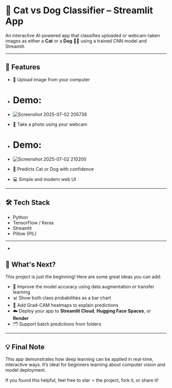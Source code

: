 # 🐾 Cat vs Dog Classifier – Streamlit App

An interactive AI-powered app that classifies uploaded or webcam-taken images as either a **Cat** or a **Dog** 🐶🐱 using a trained CNN model and Streamlit.

---

## 🚀 Features

- 📁 Upload image from your computer
- # Demo:
- ![Screenshot 2025-07-02 205738](https://github.com/user-attachments/assets/25b41ec0-5736-466e-9e70-358ad2b93a8a)

- 📸 Take a photo using your webcam
- # Demo:
- ![Screenshot 2025-07-02 210200](https://github.com/user-attachments/assets/b87ba38b-65d4-4d32-9a0f-1c073572df0d)

- 🧠 Predicts Cat or Dog with confidence
- 💻 Simple and modern web UI

---

## 🛠️ Tech Stack

- Python
- TensorFlow / Keras
- Streamlit
- Pillow (PIL)

---

-

## 🚀 What's Next?

This project is just the beginning! Here are some great ideas you can add:

- 🧠 Improve the model accuracy using data augmentation or transfer learning
- 📊 Show both class probabilities as a bar chart
- 🎯 Add Grad-CAM heatmaps to explain predictions
- ☁️ Deploy your app to **Streamlit Cloud**, **Hugging Face Spaces**, or **Render**
- 🗂 Support batch predictions from folders

---

## 💡 Final Note

This app demonstrates how deep learning can be applied in real-time, interactive ways. It’s ideal for beginners learning about computer vision and model deployment.

If you found this helpful, feel free to star ⭐ the project, fork it, or share it!
